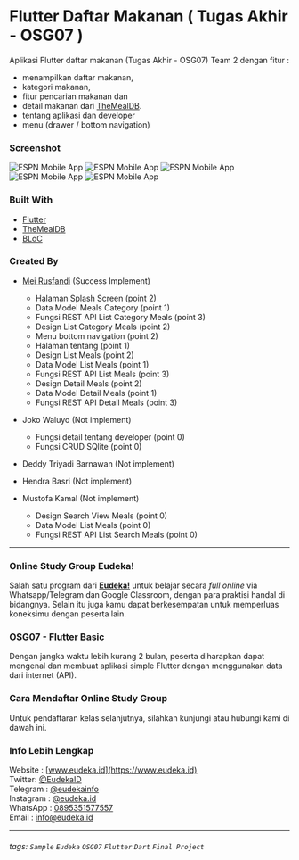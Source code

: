 # Flutter Daftar Makanan ( Tugas Akhir - OSG07 )
Aplikasi Flutter daftar makanan (Tugas Akhir - OSG07) Team 2 dengan fitur : 
- menampilkan daftar makanan, 
- kategori makanan, 
- fitur pencarian makanan dan 
- detail makanan dari [TheMealDB](https://www.themealdb.com/api.php).
- tentang aplikasi dan developer
- menu (drawer / bottom navigation)

### Screenshot
![ESPN Mobile App](http://res.meirusfandi.com/assets/images/eudeka/final/list_categories.jpg)
![ESPN Mobile App](http://res.meirusfandi.com/assets/images/eudeka/final/list_meals.jpg)
![ESPN Mobile App](http://res.meirusfandi.com/assets/images/eudeka/final/detail_meals.jpg)
![ESPN Mobile App](http://res.meirusfandi.com/assets/images/eudeka/final/about_us.jpg)
![ESPN Mobile App](http://res.meirusfandi.com/assets/images/eudeka/final/about_us_2.jpg)

### Built With
- [Flutter](https://flutter.dev)
- [TheMealDB](https://www.themealdb.com/api.php)
- [BLoC](https://pub.dev/packages/bloc)

### Created By
- [Mei Rusfandi](https://meirusfandi.com) (Success Implement)
    - Halaman Splash Screen (point 2)
    - Data Model Meals Category (point 1)
    - Fungsi REST API List Category Meals (point 3)
    - Design List Category Meals (point 2)
    - Menu bottom navigation (point 2)
    - Halaman tentang (point 1)
    - Design List Meals (point 2)
    - Data Model List Meals (point 1)
    - Fungsi REST API List Meals (point 3)
    - Design Detail Meals (point 2)
    - Data Model Detail Meals (point 1)
    - Fungsi REST API Detail Meals (point 3)
    
- Joko Waluyo (Not implement)
    - Fungsi detail tentang developer (point 0) 
    - Fungsi CRUD SQlite (point 0)
- Deddy Triyadi Barnawan (Not implement)
- Hendra Basri (Not implement) 
- Mustofa Kamal (Not implement)
    - Design Search View Meals (point 0)
    - Data Model List Meals (point 0)
    - Fungsi REST API List Search Meals (point 0)

---

### Online Study Group Eudeka!
Salah satu program dari [**Eudeka!**](https://www.eudeka.id) untuk belajar secara _full online_ via Whatsapp/Telegram dan Google Classroom, dengan para praktisi handal di bidangnya. Selain itu juga kamu dapat berkesempatan untuk memperluas koneksimu dengan peserta lain.

### OSG07 - Flutter Basic
Dengan jangka waktu lebih kurang 2 bulan, peserta diharapkan dapat mengenal dan membuat aplikasi simple Flutter dengan menggunakan data dari internet (API).

### Cara Mendaftar Online Study Group
Untuk pendaftaran kelas selanjutnya, silahkan kunjungi atau hubungi kami di dawah ini.

### Info Lebih Lengkap
Website : [www.eudeka.id](https://www.eudeka.id)  
Twitter: [@EudekaID](https://twitter.com/EudekaID)  
Telegram : [@eudekainfo](https://t.me/eudekainfo)  
Instagram : [@eudeka.id](https://instagram.com/eudeka.id)  
WhatsApp : [0895351577557](https://wa.me/62895351577557)  
Email : [info@eudeka.id](mailto:info@eudeka.id)  

---

###### tags: `Sample` `Eudeka` `OSG07` `Flutter` `Dart` `Final Project`
